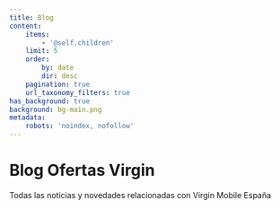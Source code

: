 ```yaml
---
title: Blog
content:
    items:
        - '@self.children'
    limit: 5
    order:
        by: date
        dir: desc
    pagination: true
    url_taxonomy_filters: true
has_background: true
background: bg-main.png
metadata:
    robots: 'noindex, nofollow'
---
```


# Blog Ofertas Virgin

Todas las noticias y novedades relacionadas con Virgin Mobile España